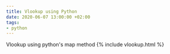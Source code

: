 ```yaml
---
title: Vlookup using Python
date: 2020-06-07 13:00:00 +02:00
tags:
- python
---
```


Vlookup using python's map method
{% include vlookup.html %}